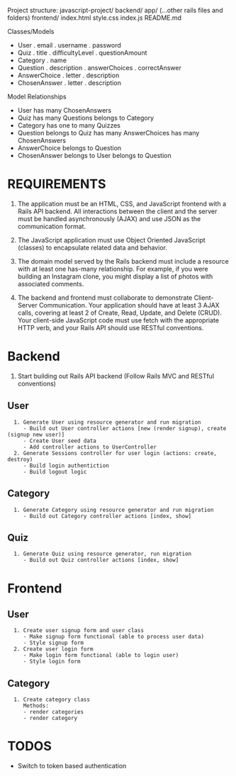 Project structure:
   javascript-project/
   backend/
      app/
      (...other rails files and folders)
   frontend/
      index.html
      style.css
      index.js
   README.md

Classes/Models
   - User
      . email
      . username
      . password
   - Quiz
      . title
      . difficultyLevel
      . questionAmount
   - Category
      . name
   - Question
      . description
      . answerChoices
      . correctAnswer
   - AnswerChoice
      . letter
      . description
   - ChosenAnswer
      . letter
      . description

Model Relationships
   - User
      has many ChosenAnswers
   - Quiz
      has many Questions
      belongs to Category
   - Category
      has one to many Quizzes
   - Question
      belongs to Quiz
      has many AnswerChoices
      has many ChosenAnswers
   - AnswerChoice
      belongs to Question
   - ChosenAnswer
      belongs to User
      belongs to Question

# REQUIREMENTS
   1. The application must be an HTML, CSS, and JavaScript frontend with a Rails API backend. All interactions between the client and the server must be handled asynchronously (AJAX) and use JSON as the communication format.

   2. The JavaScript application must use Object Oriented JavaScript (classes) to encapsulate related data and behavior.

   3. The domain model served by the Rails backend must include a resource with at least one has-many relationship. For example, if you were building an Instagram clone, you might display a list of photos with associated comments.

   4. The backend and frontend must collaborate to demonstrate Client-Server Communication. Your application should have at least 3 AJAX calls, covering at least 2 of Create, Read, Update, and Delete (CRUD). Your client-side JavaScript code must use fetch with the appropriate HTTP verb, and your Rails API should use RESTful conventions.

# Backend

   1. Start building out Rails API backend (Follow Rails MVC and RESTful conventions)
   ## User
      1. Generate User using resource generator and run migration
         - Build out User controller actions [new (render signup), create (signup new user)]
         - Create User seed data
         - Add controller actions to UserController
      2. Generate Sessions controller for user login (actions: create, destroy)
         - Build login authentiction
         - Build logout logic
   ## Category
      1. Generate Category using resource generator and run migration
         - Build out Category controller actions [index, show]
   
   ## Quiz
      1. Generate Quiz using resource generator, run migration
         - Build out Quiz controller actions [index, show]
      
# Frontend
   ## User
      1. Create user signup form and user class
         - Make signup form functional (able to process user data)
         - Style signup form
      2. Create user login form
         - Make login form functional (able to login user)
         - Style login form
   ## Category
      1. Create category class
         Methods:
         - render categories
         - render category

# TODOS
   - Switch to token based authentication


